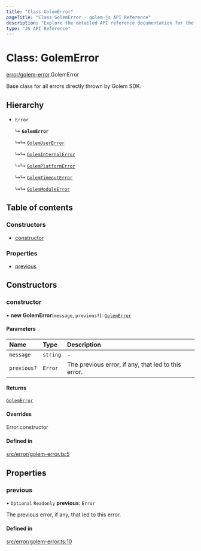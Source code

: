 ```yaml
---
title: "Class GolemError"
pageTitle: "Class GolemError - golem-js API Reference"
description: "Explore the detailed API reference documentation for the Class GolemError within the golem-js SDK for the Golem Network."
type: "JS API Reference"
---
```

# Class: GolemError

[error/golem-error](../modules/error_golem_error).GolemError

Base class for all errors directly thrown by Golem SDK.

## Hierarchy

- `Error`

  ↳ **`GolemError`**

  ↳↳ [`GolemUserError`](error_golem_error.GolemUserError)

  ↳↳ [`GolemInternalError`](error_golem_error.GolemInternalError)

  ↳↳ [`GolemPlatformError`](error_golem_error.GolemPlatformError)

  ↳↳ [`GolemTimeoutError`](error_golem_error.GolemTimeoutError)

  ↳↳ [`GolemModuleError`](error_golem_error.GolemModuleError)

## Table of contents

### Constructors

- [constructor](error_golem_error.GolemError#constructor)

### Properties

- [previous](error_golem_error.GolemError#previous)

## Constructors

### constructor

• **new GolemError**(`message`, `previous?`): [`GolemError`](error_golem_error.GolemError)

#### Parameters

| Name | Type | Description |
| :------ | :------ | :------ |
| `message` | `string` | - |
| `previous?` | `Error` | The previous error, if any, that led to this error. |

#### Returns

[`GolemError`](error_golem_error.GolemError)

#### Overrides

Error.constructor

#### Defined in

[src/error/golem-error.ts:5](https://github.com/golemfactory/golem-js/blob/22da85c/src/error/golem-error.ts#L5)

## Properties

### previous

• `Optional` `Readonly` **previous**: `Error`

The previous error, if any, that led to this error.

#### Defined in

[src/error/golem-error.ts:10](https://github.com/golemfactory/golem-js/blob/22da85c/src/error/golem-error.ts#L10)
